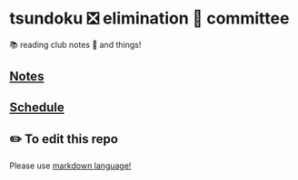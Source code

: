 # tsundoku ❎ elimination 🚯 committee

📚 reading club notes 📝 and things!


## [Notes](Notes.md)
## [Schedule](Schedule.md)

## ✏️ To edit this repo 

Please use [markdown language!](https://www.markdownguide.org/basic-syntax/#links)
